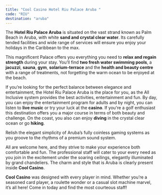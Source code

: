 ```yaml
---
title: "Cool Casino Hotel Riu Palace Aruba "
code: "RIU"
destination: "aruba"
---
```


The **Hotel Riu Palace Aruba**  is situated on the vast strand known as Palm Beach in Aruba, with white **sand and crystal clear water**. Its carefully tended facilities and wide range of services will ensure you enjoy your holidays in the Caribbean to the max.

This magnificent Palace offers you everything you need to **relax and regain strength** during your stay. You’ll find **two fresh water swimming pools**, a **jacuzzi**, **sauna**, **gym**, **solarium-terrace** and the **health and beauty centre** with a range of treatments, not forgetting the warm ocean to be enjoyed at the beach.

If you’re looking for the perfect balance between elegance and entertainment, the Hotel Riu Palace Aruba is the place for you, as the All Inclusive system provides the best activities, entertainment and fun. By day, you can enjoy the entertainment program for adults and by night, you can listen to **live music** or try your luck at the **casino**. If you're a golf enthusiast this destination offers you a major course in terms of both beauty and challenge. On the coast, you also can enjoy **diving** in the crystal clear ocean or go **hiking**. 

Relish the elegant simplicity of Aruba’s fully coinless gaming systems as you groove to the rhythms of a premium sound system.

All are welcome here, and they strive to make your experience both comfortable and fun. The professional staff will cater to your every need as you join in the excitement under the soaring ceilings, elegantly illuminated by grand chandeliers. The charm and style that is Aruba is clearly present inside **Cool Casino**.

**Cool Casino** was designed with every player in mind. Whether you’re a seasoned card player, a roulette wonder or a casual slot machine marvel, it’s all here! Come in today and find the most courteous staff!
  